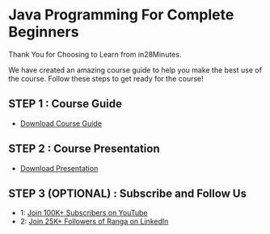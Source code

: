 # Java Programming For Complete Beginners

Thank You for Choosing to Learn from in28Minutes.

We have created an amazing course guide to help you make the best use of the course. Follow these steps to get ready for the course!

## STEP 1 : Course Guide

- [Download Course Guide](https://github.com/in28minutes/course-material/raw/main/11-java-programming-for-beginners/JavaProgrammingForBeginners-CourseBook.pdf)

## STEP 2 : Course Presentation

- [Download Presentation](https://github.com/in28minutes/course-material/raw/main/11-java-programming-for-beginners/JavaProgrammingForBeginners-Presentation.pdf)

## STEP 3 (OPTIONAL) : Subscribe and Follow Us

- 1: [Join 100K+ Subscribers on YouTube](http://youtube.com/user/rithustutorials?sub_confirmation=1)
- 2: [Join 25K+ Followers of Ranga on LinkedIn](https://www.linkedin.com/posts/rangakaranam_thank-you-keep-learning-every-day-our-activity-6687560624949485569-1Wic)

